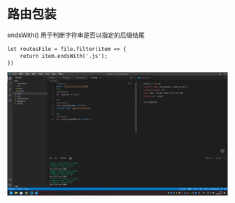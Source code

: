 # 路由包装

endsWith() 用于判断字符串是否以指定的后缀结尾
```
let routesFile = file.filter(item => {
    return item.endsWith('.js');
})
```

![](./imgs/2022-03-14-截图.png)